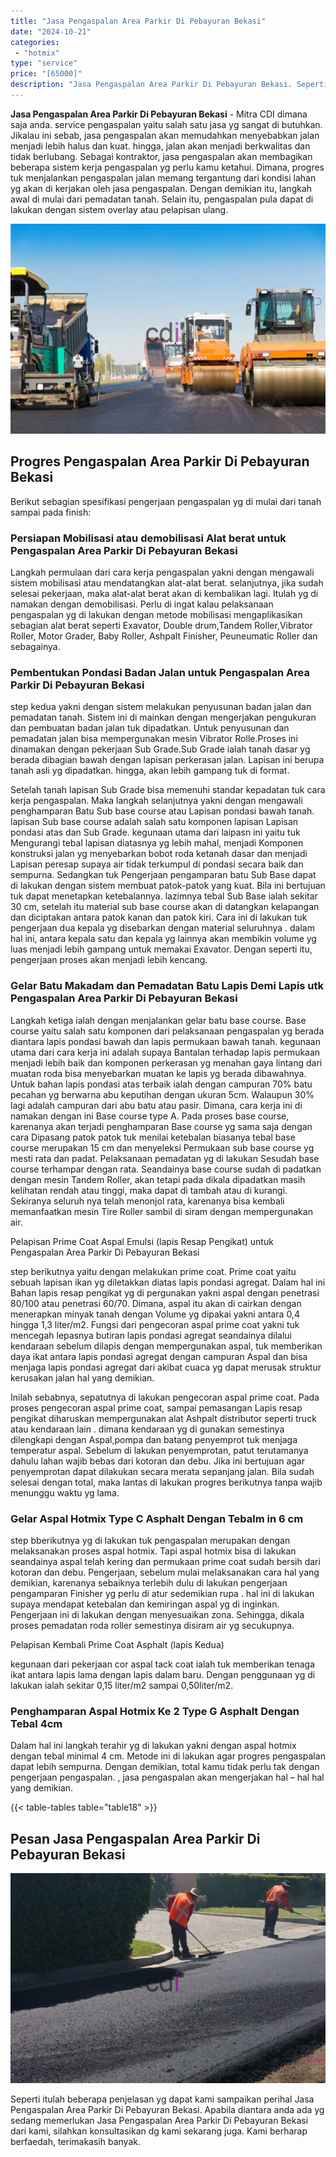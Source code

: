 ```yaml
---
title: "Jasa Pengaspalan Area Parkir Di Pebayuran Bekasi"
date: "2024-10-21"
categories:
 - "hotmix"
type: "service"
price: "[65000]"
description: "Jasa Pengaspalan Area Parkir Di Pebayuran Bekasi. Seperti itulah beberapa penjelasan yg dapat kami sampaikan perihal Jasa Pengaspalan Area Parkir Di Pebayura..."
---
```


**Jasa Pengaspalan Area Parkir Di Pebayuran Bekasi** - Mitra CDI dimana saja anda. service pengaspalan yaitu salah satu jasa yg sangat di butuhkan. Jikalau ini sebab, jasa pengaspalan akan memudahkan menyebabkan jalan menjadi lebih halus dan kuat. hingga, jalan akan menjadi berkwalitas dan tidak berlubang. Sebagai kontraktor, jasa pengaspalan akan membagikan beberapa sistem kerja pengaspalan yg perlu kamu ketahui. Dimana, progres tuk menjalankan pengaspalan jalan memang tergantung dari kondisi lahan yg akan di kerjakan oleh jasa pengaspalan. Dengan demikian itu, langkah awal di mulai dari pemadatan tanah. Selain itu, pengaspalan pula dapat di lakukan dengan sistem overlay atau pelapisan ulang.

![Jasa Pengaspalan Area Parkir Di Pebayuran Bekasi](/images/hotmix/jasa-hotmix-aspal-32.jpg)

## Progres Pengaspalan Area Parkir Di Pebayuran Bekasi

Berikut sebagian spesifikasi pengerjaan pengaspalan yg di mulai dari tanah sampai pada finish:

### Persiapan Mobilisasi atau demobilisasi Alat berat untuk Pengaspalan Area Parkir Di Pebayuran Bekasi

Langkah permulaan dari cara kerja pengaspalan yakni dengan mengawali sistem mobilisasi atau mendatangkan alat-alat berat. selanjutnya, jika sudah selesai pekerjaan, maka alat-alat berat akan di kembalikan lagi. Itulah yg di namakan dengan demobilisasi. Perlu di ingat kalau pelaksanaan pengaspalan yg di lakukan dengan metode mobilisasi mengaplikasikan sebagian alat berat seperti Exavator, Double drum,Tandem Roller,Vibrator Roller, Motor Grader, Baby Roller, Ashpalt Finisher, Peuneumatic Roller dan sebagainya.

### Pembentukan Pondasi Badan Jalan untuk Pengaspalan Area Parkir Di Pebayuran Bekasi

step kedua yakni dengan sistem melakukan penyusunan badan jalan dan pemadatan tanah. Sistem ini di mainkan dengan mengerjakan pengukuran dan pembuatan badan jalan tuk dipadatkan. Untuk penyusunan dan pemadatan jalan bisa mempergunakan mesin Vibrator Rolle.Proses ini dinamakan dengan pekerjaan Sub Grade.Sub Grade ialah tanah dasar yg berada dibagian bawah dengan lapisan perkerasan jalan. Lapisan ini berupa tanah asli yg dipadatkan. hingga, akan lebih gampang tuk di format.

Setelah tanah lapisan Sub Grade bisa memenuhi standar kepadatan tuk cara kerja pengaspalan. Maka langkah selanjutnya yakni dengan mengawali penghamparan Batu Sub base course atau Lapisan pondasi bawah tanah. lapisan Sub base course adalah salah satu komponen lapisan Lapisan pondasi atas dan Sub Grade. kegunaan utama dari laipasn ini yaitu tuk Mengurangi tebal lapisan diatasnya yg lebih mahal, menjadi Komponen konstruksi jalan yg menyebarkan bobot roda ketanah dasar dan menjadi Lapisan peresap supaya air tidak terkumpul di pondasi secara baik dan sempurna. Sedangkan tuk Pengerjaan pengamparan batu Sub Base dapat di lakukan dengan sistem membuat patok-patok yang kuat. Bila ini bertujuan tuk dapat menetapkan ketebalannya. lazimnya tebal Sub Base ialah sekitar 30 cm, setelah itu material sub base course akan di datangkan kelapangan dan diciptakan antara patok kanan dan patok kiri. Cara ini di lakukan tuk pengerjaan dua kepala yg disebarkan dengan material seluruhnya . dalam hal ini, antara kepala satu dan kepala yg lainnya akan membikin volume yg luas menjadi lebih gampang untuk memakai Exavator. Dengan seperti itu, pengerjaan proses akan menjadi lebih kencang.

### Gelar Batu Makadam dan Pemadatan Batu Lapis Demi Lapis utk Pengaspalan Area Parkir Di Pebayuran Bekasi

Langkah ketiga ialah dengan menjalankan gelar batu base course. Base course yaitu salah satu komponen dari pelaksanaan pengaspalan yg berada diantara lapis pondasi bawah dan lapis permukaan bawah tanah. kegunaan utama dari cara kerja ini adalah supaya Bantalan terhadap lapis permukaan menjadi lebih baik dan komponen perkerasan yg menahan gaya lintang dari muatan roda bisa menyebarkan muatan ke lapis yg berada dibawahnya. Untuk bahan lapis pondasi atas terbaik ialah dengan campuran 70% batu pecahan yg berwarna abu keputihan dengan ukuran 5cm. Walaupun 30% lagi adalah campuran dari abu batu atau pasir. Dimana, cara kerja ini di namakan dengan ini Base course type A. Pada proses base course, karenanya akan terjadi penghamparan Base course yg sama saja dengan cara Dipasang patok patok tuk menilai ketebalan biasanya tebal base course merupakan 15 cm dan menyeleksi Permukaan sub base course yg mesti rata dan padat. Pelaksanaan pemadatan yg di lakukan Sesudah base course terhampar dengan rata. Seandainya base course sudah di padatkan dengan mesin Tandem Roller, akan tetapi pada dikala dipadatkan masih kelihatan rendah atau tinggi, maka dapat di tambah atau di kurangi. Sekiranya seluruh nya telah menonjol rata, karenanya bisa kembali memanfaatkan mesin Tire Roller sambil di siram dengan mempergunakan air.

Pelapisan Prime Coat Aspal Emulsi (lapis Resap Pengikat) untuk Pengaspalan Area Parkir Di Pebayuran Bekasi

step berikutnya yaitu dengan melakukan prime coat. Prime coat yaitu sebuah lapisan ikan yg diletakkan diatas lapis pondasi agregat. Dalam hal ini Bahan lapis resap pengikat yg di pergunakan yakni aspal dengan penetrasi 80/100 atau penetrasi 60/70. Dimana, aspal itu akan di cairkan dengan menerapkan minyak tanah dengan Volume yg dipakai yakni antara 0,4 hingga 1,3 liter/m2. Fungsi dari pengecoran aspal prime coat yakni tuk mencegah lepasnya butiran lapis pondasi agregat seandainya dilalui kendaraan sebelum dilapis dengan mempergunakan aspal, tuk memberikan daya ikat antara lapis pondasi agregat dengan campuran Aspal dan bisa menjaga lapis pondasi agregat dari akibat cuaca yg dapat merusak struktur kerusakan jalan hal yang demikian.

Inilah sebabnya, sepatutnya di lakukan pengecoran aspal prime coat. Pada proses pengecoran aspal prime coat, sampai pemasangan Lapis resap pengikat diharuskan mempergunakan alat Ashpalt distributor seperti truck atau kendaraan lain . dimana kendaraan yg di gunakan semestinya dilengkapi dengan Aspal,pompa dan batang penyemprot tuk menjaga temperatur aspal. Sebelum di lakukan penyemprotan, patut terutamanya dahulu lahan wajib bebas dari kotoran dan debu. Jika ini bertujuan agar penyemprotan dapat dilakukan secara merata sepanjang jalan. Bila sudah selesai dengan total, maka lantas di lakukan progres berikutnya tanpa wajib menunggu waktu yg lama.

### Gelar Aspal Hotmix Type C Asphalt Dengan Tebalm in 6 cm

step bberikutnya yg di lakukan tuk pengaspalan merupakan dengan melaksanakan proses aspal hotmix. Tapi aspal hotmix bisa di lakukan seandainya aspal telah kering dan permukaan prime coat sudah bersih dari kotoran dan debu. Pengerjaan, sebelum mulai melaksanakan cara hal yang demikian, karenanya sebaiknya terlebih dulu di lakukan pengerjaan pengamparan Finisher yg perlu di atur sedemikian rupa . hal ini di lakukan supaya mendapat ketebalan dan kemiringan aspal yg di inginkan. Pengerjaan ini di lakukan dengan menyesuaikan zona. Sehingga, dikala proses pemadatan roda roller semestinya disiram air yg secukupnya.

Pelapisan Kembali Prime Coat Asphalt (lapis Kedua)

kegunaan dari pekerjaan cor aspal tack coat ialah tuk memberikan tenaga ikat antara lapis lama dengan lapis dalam baru. Dengan penggunaan yg di lakukan ialah sekitar 0,15 liter/m2 sampai 0,50liter/m2.

### Penghamparan Aspal Hotmix Ke 2 Type G Asphalt Dengan Tebal 4cm

Dalam hal ini langkah terahir yg di lakukan yakni dengan aspal hotmix dengan tebal minimal 4 cm. Metode ini di lakukan agar progres pengaspalan dapat lebih sempurna. Dengan demikian, total kamu tidak perlu tak dengan pengerjaan pengaspalan. , jasa pengaspalan akan mengerjakan hal – hal hal yang demikian.

{{< table-tables table="table18" >}}

## Pesan Jasa Pengaspalan Area Parkir Di Pebayuran Bekasi

![Jasa Pengaspalan Area Parkir Di Pebayuran Bekasi](/images/hotmix/jasa-hotmix-aspal-11.jpg)

Seperti itulah beberapa penjelasan yg dapat kami sampaikan perihal Jasa Pengaspalan Area Parkir Di Pebayuran Bekasi. Apabila diantara anda ada yg sedang memerlukan Jasa Pengaspalan Area Parkir Di Pebayuran Bekasi dari kami, silahkan konsultasikan dg kami sekarang juga. Kami berharap berfaedah, terimakasih banyak.
